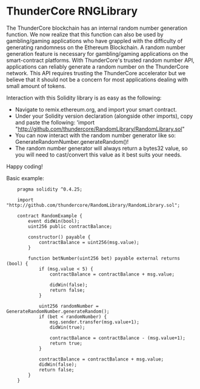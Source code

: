 # ThunderCore RNGLibrary

The ThunderCore blockchain has an internal random number generation function. We now realize that this function can also be used by gambling/gaming applications who have grappled with the difficulty of generating randomness on the Ethereum Blockchain. A random number generation feature is necessary for gambling/gaming applications on the smart-contract platforms. With ThunderCore's trusted random number API, applications can reliably generate a random number on the ThunderCore network. This API requires trusting the ThunderCore accelerator but we believe that it should not be a concern for most applications dealing with small amount of tokens.

Interaction with this Solidity library is as easy as the following:
* Navigate to remix.ethereum.org, and import your smart contract.
* Under your Solidity version declaration (alongside other imports), copy and paste the following: 'import "http://github.com/thundercore/RandomLibrary/RandomLibrary.sol"
* You can now interact with the random number generator like so: GenerateRandomNumber.generateRandom()!
* The random number generator will always return a bytes32 value, so you will need to cast/convert this value as it best suits your needs.

Happy coding!

Basic example:

```
    pragma solidity ^0.4.25;
    
    import "http://github.com/thundercore/RandomLibrary/RandomLibrary.sol";

    contract RandomExample {
        event didWin(bool);
        uint256 public contractBalance;
        
        constructor() payable {
            contractBalance = uint256(msg.value);
        }
        
        function betNumber(uint256 bet) payable external returns (bool) {
            if (msg.value < 5) {
                contractBalance = contractBalance + msg.value;
                        
                didWin(false);
                return false;
            }
            
            uint256 randomNumber = GenerateRandomNumber.generateRandom();
            if (bet < randomNumber) {
                msg.sender.transfer(msg.value+1);
                didWin(true);
                
                contractBalance = contractBalance - (msg.value+1);
                return true;
            } 
            
            contractBalance = contractBalance + msg.value;
            didWin(false);
            return false;
        }
    }
 ```
